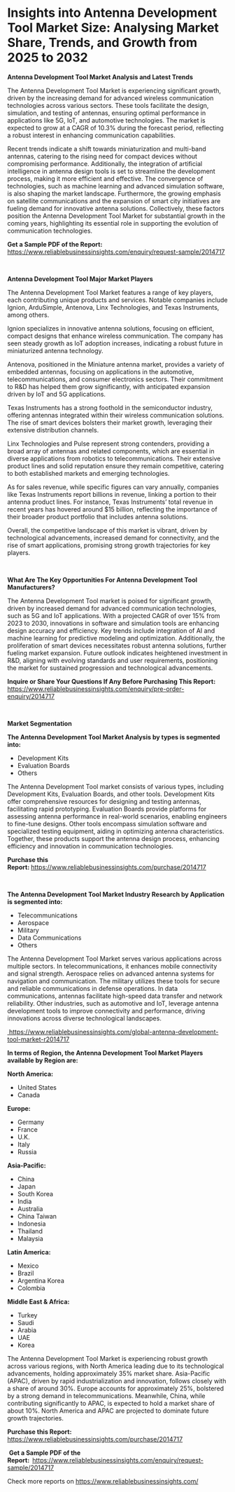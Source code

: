 <p><h1>Insights into Antenna Development Tool Market Size: Analysing Market Share, Trends, and Growth from 2025 to 2032</h1></p><p><strong>Antenna Development Tool Market Analysis and Latest Trends</strong></p>
<p><p>The Antenna Development Tool Market is experiencing significant growth, driven by the increasing demand for advanced wireless communication technologies across various sectors. These tools facilitate the design, simulation, and testing of antennas, ensuring optimal performance in applications like 5G, IoT, and automotive technologies. The market is expected to grow at a CAGR of 10.3% during the forecast period, reflecting a robust interest in enhancing communication capabilities.</p><p>Recent trends indicate a shift towards miniaturization and multi-band antennas, catering to the rising need for compact devices without compromising performance. Additionally, the integration of artificial intelligence in antenna design tools is set to streamline the development process, making it more efficient and effective. The convergence of technologies, such as machine learning and advanced simulation software, is also shaping the market landscape. Furthermore, the growing emphasis on satellite communications and the expansion of smart city initiatives are fueling demand for innovative antenna solutions. Collectively, these factors position the Antenna Development Tool Market for substantial growth in the coming years, highlighting its essential role in supporting the evolution of communication technologies.</p></p>
<p><strong>Get a Sample PDF of the Report:&nbsp;</strong> <a href="https://www.reliablebusinessinsights.com/enquiry/request-sample/2014717?utm_campaign=112&utm_medium=2&utm_source=Github&utm_content=ia&utm_term=17012025&utm_id=antenna-development-tool">https://www.reliablebusinessinsights.com/enquiry/request-sample/2014717</a></p>
<p>&nbsp;</p>
<p><strong>Antenna Development Tool Major Market Players</strong></p>
<p><p>The Antenna Development Tool Market features a range of key players, each contributing unique products and services. Notable companies include Ignion, ArduSimple, Antenova, Linx Technologies, and Texas Instruments, among others.</p><p>Ignion specializes in innovative antenna solutions, focusing on efficient, compact designs that enhance wireless communication. The company has seen steady growth as IoT adoption increases, indicating a robust future in miniaturized antenna technology. </p><p>Antenova, positioned in the Miniature antenna market, provides a variety of embedded antennas, focusing on applications in the automotive, telecommunications, and consumer electronics sectors. Their commitment to R&D has helped them grow significantly, with anticipated expansion driven by IoT and 5G applications.</p><p>Texas Instruments has a strong foothold in the semiconductor industry, offering antennas integrated within their wireless communication solutions. The rise of smart devices bolsters their market growth, leveraging their extensive distribution channels.</p><p>Linx Technologies and Pulse represent strong contenders, providing a broad array of antennas and related components, which are essential in diverse applications from robotics to telecommunications. Their extensive product lines and solid reputation ensure they remain competitive, catering to both established markets and emerging technologies.</p><p>As for sales revenue, while specific figures can vary annually, companies like Texas Instruments report billions in revenue, linking a portion to their antenna product lines. For instance, Texas Instruments’ total revenue in recent years has hovered around $15 billion, reflecting the importance of their broader product portfolio that includes antenna solutions.</p><p>Overall, the competitive landscape of this market is vibrant, driven by technological advancements, increased demand for connectivity, and the rise of smart applications, promising strong growth trajectories for key players.</p></p>
<p>&nbsp;</p>
<p><strong>What Are The Key Opportunities For Antenna Development Tool Manufacturers?</strong></p>
<p><p>The Antenna Development Tool market is poised for significant growth, driven by increased demand for advanced communication technologies, such as 5G and IoT applications. With a projected CAGR of over 15% from 2023 to 2030, innovations in software and simulation tools are enhancing design accuracy and efficiency. Key trends include integration of AI and machine learning for predictive modeling and optimization. Additionally, the proliferation of smart devices necessitates robust antenna solutions, further fueling market expansion. Future outlook indicates heightened investment in R&D, aligning with evolving standards and user requirements, positioning the market for sustained progression and technological advancements.</p></p>
<p><strong>Inquire or Share Your Questions If Any Before Purchasing This Report:</strong> <a href="https://www.reliablebusinessinsights.com/enquiry/pre-order-enquiry/2014717?utm_campaign=112&utm_medium=2&utm_source=Github&utm_content=ia&utm_term=17012025&utm_id=antenna-development-tool">https://www.reliablebusinessinsights.com/enquiry/pre-order-enquiry/2014717</a></p>
<p>&nbsp;</p>
<p><strong>Market Segmentation</strong></p>
<p><strong>The Antenna Development Tool Market Analysis by types is segmented into:</strong></p>
<p><ul><li>Development Kits</li><li>Evaluation Boards</li><li>Others</li></ul></p>
<p><p>The Antenna Development Tool market consists of various types, including Development Kits, Evaluation Boards, and other tools. Development Kits offer comprehensive resources for designing and testing antennas, facilitating rapid prototyping. Evaluation Boards provide platforms for assessing antenna performance in real-world scenarios, enabling engineers to fine-tune designs. Other tools encompass simulation software and specialized testing equipment, aiding in optimizing antenna characteristics. Together, these products support the antenna design process, enhancing efficiency and innovation in communication technologies.</p></p>
<p><strong>Purchase this Report:&nbsp;</strong><a href="https://www.reliablebusinessinsights.com/purchase/2014717?utm_campaign=112&utm_medium=2&utm_source=Github&utm_content=ia&utm_term=17012025&utm_id=antenna-development-tool">https://www.reliablebusinessinsights.com/purchase/2014717</a></p>
<p>&nbsp;</p>
<p><strong>The Antenna Development Tool Market Industry Research by Application is segmented into:</strong></p>
<p><ul><li>Telecommunications</li><li>Aerospace</li><li>Military</li><li>Data Communications</li><li>Others</li></ul></p>
<p><p>The Antenna Development Tool Market serves various applications across multiple sectors. In telecommunications, it enhances mobile connectivity and signal strength. Aerospace relies on advanced antenna systems for navigation and communication. The military utilizes these tools for secure and reliable communications in defense operations. In data communications, antennas facilitate high-speed data transfer and network reliability. Other industries, such as automotive and IoT, leverage antenna development tools to improve connectivity and performance, driving innovations across diverse technological landscapes.</p></p>
<p><a href="https://www.reliablebusinessinsights.com/global-antenna-development-tool-market-r2014717?utm_campaign=112&utm_medium=2&utm_source=Github&utm_content=ia&utm_term=17012025&utm_id=antenna-development-tool">&nbsp;https://www.reliablebusinessinsights.com/global-antenna-development-tool-market-r2014717</a></p>
<p><strong>In terms of Region, the Antenna Development Tool Market Players available by Region are:</strong></p>
<p>
    <p> <strong> North America: </strong>
        <ul>
            <li>United States</li>
            <li>Canada</li>
        </ul>
        </p> 
    <p> <strong> Europe: </strong>
        <ul>
            <li>Germany</li>
            <li>France</li>
            <li>U.K.</li>
            <li>Italy</li>
            <li>Russia</li>
        </ul>
        </p> 
    <p> <strong> Asia-Pacific: </strong>
        <ul>
            <li>China</li>
            <li>Japan</li>
            <li>South Korea</li>
            <li>India</li>
            <li>Australia</li>
            <li>China Taiwan</li>
            <li>Indonesia</li>
            <li>Thailand</li>
            <li>Malaysia</li>
        </ul>
        </p> 
    <p> <strong> Latin America: </strong>
        <ul>
            <li>Mexico</li>
            <li>Brazil</li>
            <li>Argentina Korea</li>
            <li>Colombia</li>
        </ul>
        </p> 
    <p> <strong> Middle East & Africa: </strong>
        <ul>
            <li>Turkey</li>
            <li>Saudi</li>
            <li>Arabia</li>
            <li>UAE</li>
            <li>Korea</li>
        </ul>
    </p>
    </p>
<p><p>The Antenna Development Tool Market is experiencing robust growth across various regions, with North America leading due to its technological advancements, holding approximately 35% market share. Asia-Pacific (APAC), driven by rapid industrialization and innovation, follows closely with a share of around 30%. Europe accounts for approximately 25%, bolstered by a strong demand in telecommunications. Meanwhile, China, while contributing significantly to APAC, is expected to hold a market share of about 10%. North America and APAC are projected to dominate future growth trajectories.</p></p>
<p><strong>Purchase this Report: </strong><a href="https://www.reliablebusinessinsights.com/purchase/2014717?utm_campaign=112&utm_medium=2&utm_source=Github&utm_content=ia&utm_term=17012025&utm_id=antenna-development-tool">https://www.reliablebusinessinsights.com/purchase/2014717</a></p>
<p>&nbsp;<strong>Get a Sample PDF of the Report:&nbsp;&nbsp;</strong><a href="https://www.reliablebusinessinsights.com/enquiry/request-sample/2014717?utm_campaign=112&utm_medium=2&utm_source=Github&utm_content=ia&utm_term=17012025&utm_id=antenna-development-tool">https://www.reliablebusinessinsights.com/enquiry/request-sample/2014717</a></p>
<p><strong></strong></p>
<p>Check more reports on <a href="https://www.reliablebusinessinsights.com/?utm_campaign=112&utm_medium=2&utm_source=Github&utm_content=ia&utm_term=17012025&utm_id=antenna-development-tool">https://www.reliablebusinessinsights.com/</a></p>